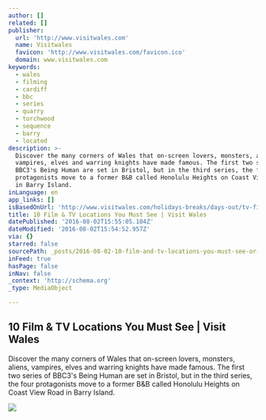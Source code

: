 ```yaml
---
author: []
related: []
publisher:
  url: 'http://www.visitwales.com'
  name: Visitwales
  favicon: 'http://www.visitwales.com/favicon.ico'
  domain: www.visitwales.com
keywords:
  - wales
  - filming
  - cardiff
  - bbc
  - series
  - quarry
  - torchwood
  - sequence
  - barry
  - located
description: >-
  Discover the many corners of Wales that on-screen lovers, monsters, aliens,
  vampires, elves and warring knights have made famous. The first two series of
  BBC3's Being Human are set in Bristol, but in the third series, the four
  protagonists move to a former B&B called Honolulu Heights on Coast View Road
  in Barry Island.
inLanguage: en
app_links: []
isBasedOnUrl: 'http://www.visitwales.com/holidays-breaks/days-out/tv-film-locations-uk'
title: 10 Film & TV Locations You Must See | Visit Wales
datePublished: '2016-08-02T15:55:05.104Z'
dateModified: '2016-08-02T15:54:52.957Z'
via: {}
starred: false
sourcePath: _posts/2016-08-02-10-film-and-tv-locations-you-must-see-or-visit-wales.md
inFeed: true
hasPage: false
inNav: false
_context: 'http://schema.org'
_type: MediaObject

---
```

<article style=""><h1>10 Film &amp; TV Locations You Must See | Visit Wales</h1><p>Discover the many corners of Wales that on-screen lovers, monsters, aliens, vampires, elves and warring knights have made famous. The first two series of BBC3's Being Human are set in Bristol, but in the third series, the four protagonists move to a former B&amp;B called Honolulu Heights on Coast View Road in Barry Island.</p><img src="http://www.visitwales.com/~/media/e146cf13d00841e388e80aa4b4dd1f38.ashx?h=361&amp;la=en&amp;w=642" /></article>
